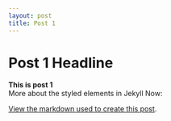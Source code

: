 ```yaml
---
layout: post
title: Post 1
---
```


<h1>Post 1 Headline</h1>

<b>This is post 1</b> <br/>
More about the styled elements in Jekyll Now:

[View the markdown used to create this post](https://raw.githubusercontent.com/barryclark/www.jekyllnow.com/gh-pages/_posts/2014-6-19-Markdown-Style-Guide.md).
